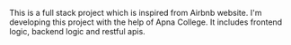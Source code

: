 This is a full stack project which is inspired from Airbnb website. I'm developing this project with the help of Apna College. It includes frontend logic, backend logic and restful apis. 
